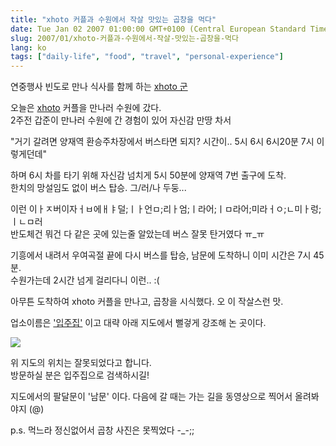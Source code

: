 ```yaml
---
title: "xhoto 커플과 수원에서 작살 맛있는 곱창을 먹다"
date: Tue Jan 02 2007 01:00:00 GMT+0100 (Central European Standard Time)
slug: 2007/01/xhoto-커플과-수원에서-작살-맛있는-곱창을-먹다
lang: ko
tags: ["daily-life", "food", "travel", "personal-experience"]
---
```


연중행사 빈도로 만나 식사를 함께 하는 [xhoto 군](http://xhoto.com)  

오늘은 [xhoto](http://xhoto.com) 커플을 만나러 수원에 갔다.   
2주전 갑준이 만나러 수원에 간 경험이 있어 자신감 만땅 차서

"거기 갈려면 양재역 환승주차장에서 버스타면 되지? 시간이.. 5시 6시 6시20분 7시 이렇게던데"

하며 6시 차를 타기 위해 자신감 넘치게 5시 50분에 양재역 7번 출구에 도착.   
한치의 망설임도 없이 버스 탑승. 그/러/나 두둥...  

이런 이ㅏㅈ버이자ㅓㅂ에ㅐㅑ덜;ㅣㅏ언ㅁ;리ㅏ엄;ㅣ라어;ㅣㅁ라어;미라ㅓㅇ;ㄴ미ㅏ렁;ㅣㄴㅁ러  
반도체건 뭐건 다 같은 곳에 있는줄 알았는데 버스 잘못 탄거였다 ㅠ_ㅠ

기흥에서 내려서 우여곡절 끝에 다시 버스를 탑승, 남문에 도착하니 이미 시간은 7시 45분.  
수원가는데 2시간 넘게 걸리다니 이런.. :(

아무튼  도착하여 xhoto 커플을 만나고, 곱창을 시식했다. 오 이 작살스런 맛.

업소이름은 ['입주집'](http://www.diaryr.com/foods/search/search_contents_main.asp?code=4170&query=) 이고 대략 아래 지도에서 뻘겋게 강조해 논 곳이다.

![](/img/suwon_gob.jpg)

위 지도의 위치는 잘못되었다고 합니다.   
방문하실 분은 입주집으로 검색하시길!

지도에서의 팔달문이 '남문' 이다. 다음에 갈 때는 가는 길을 동영상으로 찍어서 올려봐야지 (@)

p.s. 먹느라 정신없어서 곱창 사진은 못찍었다 -_-;;

